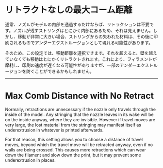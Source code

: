 リトラクトなしの最大コーム距離
====
通常、ノズルがモデルの内部を通過するだけならば、リトラクションは不要です。ノズルが残すストリングはとにかく内部にあるため、それは見えません。しかし、移動が非常に大きい場合、ストリングからの失われた材料は、その後に印刷されるものでアンダーエクストルージョンとして現れる可能性があります。

そのため、この設定では、移動距離を選択できます。それを超えると、壁を越えていなくても移動はとにかくリトラクトされます。これにより、フィラメントが摩耗し、印刷の速度が遅くなる可能性がありますが、一部のアンダーエクストルージョンを防ぐことができるかもしれません。

---

Max Comb Distance with No Retract
====
Normally, retractions are unnecessary if the nozzle only travels through the inside of the model. Any stringing that the nozzle leaves in its wake will be on the inside anyway, where they are invisible. However if travel moves are very large, the lost material from the stringing may manifest itself as underextrusion in whatever is printed afterwards.

For that reason, this setting allows you to choose a distance of travel moves, beyond which the travel move will be retracted anyway, even if no walls are being crossed. This causes more retractions which can wear down the filament and slow down the print, but it may prevent some underextrusion in places.